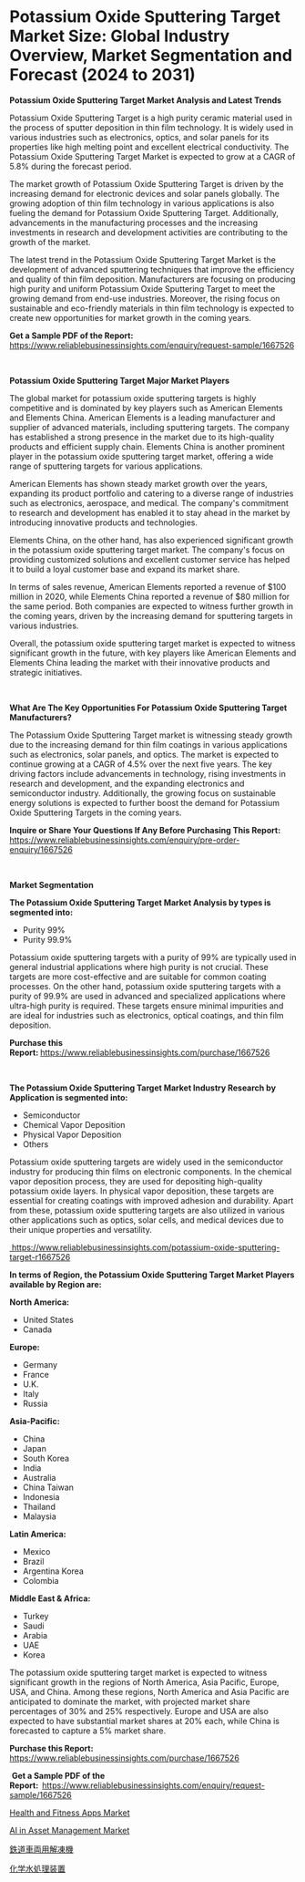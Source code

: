 <p><h1>Potassium Oxide Sputtering Target Market Size: Global Industry Overview, Market Segmentation and Forecast (2024 to 2031)</h1></p><p><strong>Potassium Oxide Sputtering Target Market Analysis and Latest Trends</strong></p>
<p><p>Potassium Oxide Sputtering Target is a high purity ceramic material used in the process of sputter deposition in thin film technology. It is widely used in various industries such as electronics, optics, and solar panels for its properties like high melting point and excellent electrical conductivity. The Potassium Oxide Sputtering Target Market is expected to grow at a CAGR of 5.8% during the forecast period.</p><p>The market growth of Potassium Oxide Sputtering Target is driven by the increasing demand for electronic devices and solar panels globally. The growing adoption of thin film technology in various applications is also fueling the demand for Potassium Oxide Sputtering Target. Additionally, advancements in the manufacturing processes and the increasing investments in research and development activities are contributing to the growth of the market.</p><p>The latest trend in the Potassium Oxide Sputtering Target Market is the development of advanced sputtering techniques that improve the efficiency and quality of thin film deposition. Manufacturers are focusing on producing high purity and uniform Potassium Oxide Sputtering Target to meet the growing demand from end-use industries. Moreover, the rising focus on sustainable and eco-friendly materials in thin film technology is expected to create new opportunities for market growth in the coming years.</p></p>
<p><strong>Get a Sample PDF of the Report:&nbsp;</strong> <a href="https://www.reliablebusinessinsights.com/enquiry/request-sample/1667526">https://www.reliablebusinessinsights.com/enquiry/request-sample/1667526</a></p>
<p>&nbsp;</p>
<p><strong>Potassium Oxide Sputtering Target Major Market Players</strong></p>
<p><p>The global market for potassium oxide sputtering targets is highly competitive and is dominated by key players such as American Elements and Elements China. American Elements is a leading manufacturer and supplier of advanced materials, including sputtering targets. The company has established a strong presence in the market due to its high-quality products and efficient supply chain. Elements China is another prominent player in the potassium oxide sputtering target market, offering a wide range of sputtering targets for various applications.</p><p>American Elements has shown steady market growth over the years, expanding its product portfolio and catering to a diverse range of industries such as electronics, aerospace, and medical. The company's commitment to research and development has enabled it to stay ahead in the market by introducing innovative products and technologies.</p><p>Elements China, on the other hand, has also experienced significant growth in the potassium oxide sputtering target market. The company's focus on providing customized solutions and excellent customer service has helped it to build a loyal customer base and expand its market share.</p><p>In terms of sales revenue, American Elements reported a revenue of $100 million in 2020, while Elements China reported a revenue of $80 million for the same period. Both companies are expected to witness further growth in the coming years, driven by the increasing demand for sputtering targets in various industries.</p><p>Overall, the potassium oxide sputtering target market is expected to witness significant growth in the future, with key players like American Elements and Elements China leading the market with their innovative products and strategic initiatives.</p></p>
<p>&nbsp;</p>
<p><strong>What Are The Key Opportunities For Potassium Oxide Sputtering Target Manufacturers?</strong></p>
<p><p>The Potassium Oxide Sputtering Target market is witnessing steady growth due to the increasing demand for thin film coatings in various applications such as electronics, solar panels, and optics. The market is expected to continue growing at a CAGR of 4.5% over the next five years. The key driving factors include advancements in technology, rising investments in research and development, and the expanding electronics and semiconductor industry. Additionally, the growing focus on sustainable energy solutions is expected to further boost the demand for Potassium Oxide Sputtering Targets in the coming years.</p></p>
<p><strong>Inquire or Share Your Questions If Any Before Purchasing This Report:</strong> <a href="https://www.reliablebusinessinsights.com/enquiry/pre-order-enquiry/1667526">https://www.reliablebusinessinsights.com/enquiry/pre-order-enquiry/1667526</a></p>
<p>&nbsp;</p>
<p><strong>Market Segmentation</strong></p>
<p><strong>The Potassium Oxide Sputtering Target Market Analysis by types is segmented into:</strong></p>
<p><ul><li>Purity 99%</li><li>Purity 99.9%</li></ul></p>
<p><p>Potassium oxide sputtering targets with a purity of 99% are typically used in general industrial applications where high purity is not crucial. These targets are more cost-effective and are suitable for common coating processes. On the other hand, potassium oxide sputtering targets with a purity of 99.9% are used in advanced and specialized applications where ultra-high purity is required. These targets ensure minimal impurities and are ideal for industries such as electronics, optical coatings, and thin film deposition.</p></p>
<p><strong>Purchase this Report:&nbsp;</strong><a href="https://www.reliablebusinessinsights.com/purchase/1667526">https://www.reliablebusinessinsights.com/purchase/1667526</a></p>
<p>&nbsp;</p>
<p><strong>The Potassium Oxide Sputtering Target Market Industry Research by Application is segmented into:</strong></p>
<p><ul><li>Semiconductor</li><li>Chemical Vapor Deposition</li><li>Physical Vapor Deposition</li><li>Others</li></ul></p>
<p><p>Potassium oxide sputtering targets are widely used in the semiconductor industry for producing thin films on electronic components. In the chemical vapor deposition process, they are used for depositing high-quality potassium oxide layers. In physical vapor deposition, these targets are essential for creating coatings with improved adhesion and durability. Apart from these, potassium oxide sputtering targets are also utilized in various other applications such as optics, solar cells, and medical devices due to their unique properties and versatility.</p></p>
<p><a href="https://www.reliablebusinessinsights.com/potassium-oxide-sputtering-target-r1667526">&nbsp;https://www.reliablebusinessinsights.com/potassium-oxide-sputtering-target-r1667526</a></p>
<p><strong>In terms of Region, the Potassium Oxide Sputtering Target Market Players available by Region are:</strong></p>
<p>
    <p> <strong> North America: </strong>
        <ul>
            <li>United States</li>
            <li>Canada</li>
        </ul>
        </p> 
    <p> <strong> Europe: </strong>
        <ul>
            <li>Germany</li>
            <li>France</li>
            <li>U.K.</li>
            <li>Italy</li>
            <li>Russia</li>
        </ul>
        </p> 
    <p> <strong> Asia-Pacific: </strong>
        <ul>
            <li>China</li>
            <li>Japan</li>
            <li>South Korea</li>
            <li>India</li>
            <li>Australia</li>
            <li>China Taiwan</li>
            <li>Indonesia</li>
            <li>Thailand</li>
            <li>Malaysia</li>
        </ul>
        </p> 
    <p> <strong> Latin America: </strong>
        <ul>
            <li>Mexico</li>
            <li>Brazil</li>
            <li>Argentina Korea</li>
            <li>Colombia</li>
        </ul>
        </p> 
    <p> <strong> Middle East & Africa: </strong>
        <ul>
            <li>Turkey</li>
            <li>Saudi</li>
            <li>Arabia</li>
            <li>UAE</li>
            <li>Korea</li>
        </ul>
    </p>
    </p>
<p><p>The potassium oxide sputtering target market is expected to witness significant growth in the regions of North America, Asia Pacific, Europe, USA, and China. Among these regions, North America and Asia Pacific are anticipated to dominate the market, with projected market share percentages of 30% and 25% respectively. Europe and USA are also expected to have substantial market shares at 20% each, while China is forecasted to capture a 5% market share.</p></p>
<p><strong>Purchase this Report: </strong><a href="https://www.reliablebusinessinsights.com/purchase/1667526">https://www.reliablebusinessinsights.com/purchase/1667526</a></p>
<p>&nbsp;<strong>Get a Sample PDF of the Report:&nbsp;&nbsp;</strong><a href="https://www.reliablebusinessinsights.com/enquiry/request-sample/1667526">https://www.reliablebusinessinsights.com/enquiry/request-sample/1667526</a></p>
<p><strong></strong></p>
<p><p><a href="https://github.com/ashepherd82/Market-Research-Report-List-5/blob/main/health-and-fitness-apps-market.md">Health and Fitness Apps Market</a></p><p><a href="https://github.com/irfadac/Market-Research-Report-List-4/blob/main/ai-in-asset-management-market.md">AI in Asset Management Market</a></p><p><a href="https://github.com/LuzHills1972/Market-Research-Report-List-1/blob/main/7620356176596.md">鉄道車両用解凍機</a></p><p><a href="https://github.com/kegley4963/Market-Research-Report-List-2/blob/main/9626000176595.md">化学水処理装置</a></p></p>